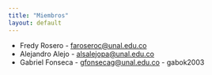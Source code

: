 ```yaml
---
title: "Miembros"
layout: default
---
```


- Fredy Rosero - [faroseroc@unal.edu.co](mailto:faroseroc@unal.edu.co)
- Alejandro Alejo - [alsalejopa@unal.edu.co](mailto:alsalejopa@unal.edu.co)
- Gabriel Fonseca - [gfonsecag@unal.edu.co](mailto:gfonsecag@unal.edu.co) - gabok2003
